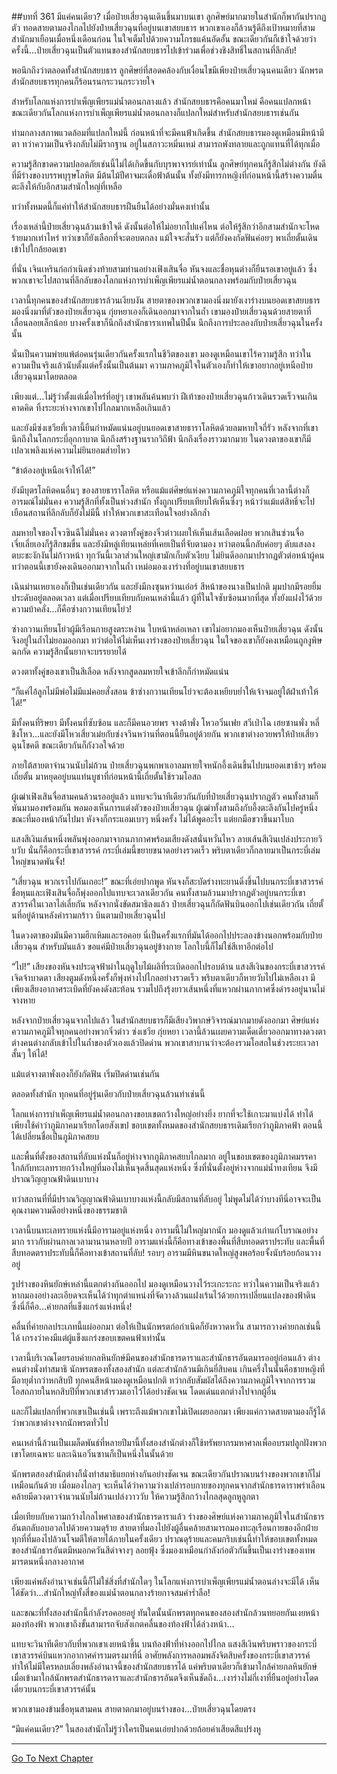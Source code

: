 ##บทที่ 361  มีแค่คนเดียว?
เมื่อป๋ายเสี่ยวฉุนเดินขึ้นมาบนเขา ลูกศิษย์มากมายในสำนักก็พากันปรากฏตัว ทอดสายตามองไกลไปยังป๋ายเสี่ยวฉุนที่อยู่บนเขาสยบธาร พวกเขาเองก็ล้วนรู้ดีถึงเป้าหมายที่สามสำนักมาเยือนเมื่อหนึ่งเดือนก่อน ในใจเต็มไปด้วยความโกรธแค้นอัดอั้น ขณะเดียวกันก็เข้าใจด้วยว่าครั้งนี้...ป๋ายเสี่ยวฉุนเป็นตัวแทนของสำนักสยบธารไปเข้าร่วมเพื่อช่วงชิงสิทธิ์ในสถานที่ลึกลับ!

พอนึกถึงว่าตลอดทั้งสำนักสยบธาร ลูกศิษย์ที่สอดคล้องกับเงื่อนไขมีเพียงป๋ายเสี่ยวฉุนคนเดียว นักพรตสำนักสยบธารทุกคนก็ร้อนรนกระวนกระวายใจ

สำหรับโลกแห่งการบำเพ็ญเพียรแม่น้ำตอนกลางแล้ว สำนักสยบธารคือคนมาใหม่ คือคนแปลกหน้า ขณะเดียวกันโลกแห่งการบำเพ็ญเพียรแม่น้ำตอนกลางก็แปลกใหม่สำหรับสำนักสยบธารเช่นกัน

ท่ามกลางสภาพแวดล้อมที่แปลกใหม่นี้ ก่อนหน้าที่จะมีคนฟ้าเกิดขึ้น สำนักสยบธารมองดูเหมือนมีหน้ามีตา ทว่าความเป็นจริงกลับไม่มีรากฐาน อยู่ในสภาวะหมิ่นเหม่ สามารถพังทลายและถูกแทนที่ได้ทุกเมื่อ

ความรู้สึกขาดความปลอดภัยเช่นนี้ไม่ได้เกิดขึ้นกับบุรพาจารย์เท่านั้น ลูกศิษย์ทุกคนก็รู้สึกไม่ต่างกัน ยังดีที่มีร่างของบรรพบุรุษโลหิต มีต้นไม้ปีศาจมะเดื่อฟ้าต้นนั้น ทั้งยังมีทารกหญิงที่ก่อนหน้านี้สร้างความตื่นตะลึงให้กับอีกสามสำนักใหญ่ที่เหลือ

ทว่าทั้งหมดนี้ก็แค่ทำให้สำนักสยบธารฝืนยืนได้อย่างมั่นคงเท่านั้น

เรื่องเหล่านี้ป๋ายเสี่ยวฉุนล้วนเข้าใจดี ดังนั้นต่อให้ไม่อยากไปแค่ไหน ต่อให้รู้สึกว่าอีกสามสำนักจะโหดร้ายมากเท่าไหร่ ทว่าเขาก็ยังเลือกที่จะตอบตกลง แม้ใจจะสั่นรัว แต่ก็ยังคงกัดฟันค่อยๆ พาเถี่ยตั้นเดินเข้าไปใกล้ยอดเขา

ที่นั่น เจินเหรินก่อกำเนิดช่วงท้ายสามท่านอย่างเฟิงเสินจื่อ หันจงและชื่อหุนต่างก็ยืนรอเขาอยู่แล้ว ซึ่งพวกเขาจะไปสถานที่ลึกลับของโลกแห่งการบำเพ็ญเพียรแม่น้ำตอนกลางพร้อมกับป๋ายเสี่ยวฉุน

เวลานี้ทุกคนของสำนักสยบธารล้วนเงียบงัน สายตาของพวกเขามองนิ่งมายังเงาร่างบนยอดเขาสยบธาร มองนิ่งมาที่ตัวของป๋ายเสี่ยวฉุน กุ่ยหยาเองก็เดินออกมาจากในถ้ำ เขามองป๋ายเสี่ยวฉุนด้วยสายตาที่เลื่อนลอยเล็กน้อย บางครั้งเขาก็นึกถึงสำนักธาราเทพในปีนั้น นึกถึงการประลองกับป๋ายเสี่ยวฉุนในครั้งนั้น

นั่นเป็นความพ่ายแพ้ต่อคนรุ่นเดียวกันครั้งแรกในชีวิตของเขา มองดูเหมือนเขาไร้ความรู้สึก ทว่าในความเป็นจริงแล้วนับตั้งแต่ครั้งนั้นเป็นต้นมา ความภาคภูมิใจในตัวเองก็ทำให้เขาอยากอยู่เหนือป๋ายเสี่ยวฉุนมาโดยตลอด

เพียงแต่...ไม่รู้ว่าตั้งแต่เมื่อไหร่ที่อยู่ๆ เขาพลันค้นพบว่า ฝีเท้าของป๋ายเสี่ยวฉุนก้าวเดินรวดเร็วจนเกินคาดคิด ทิ้งระยะห่างจากเขาไปไกลมากเหลือเกินแล้ว

และยังมีซ่งเชวียที่เวลานี้ยืนกำหมัดแน่นอยู่บนยอดเขาสายธาราโลหิตด้วยลมหายใจถี่รัว หลังจากที่เขานึกถึงในโลกกระบี่อุกกาบาต นึกถึงสร้างฐานรากวิถีฟ้า นึกถึงเรื่องราวมากมาย ในดวงตาของเขาก็มีเปลวเพลิงแห่งความไม่ยินยอมส่ายไหว

“ข้าต้องอยู่เหนือเจ้าให้ได้!”

ยังมีบุตรโลหิตคนอื่นๆ ของสายธาราโลหิต หรือแม้แต่ศิษย์แห่งความภาคภูมิใจทุกคนที่เวลานี้ต่างก็อารมณ์ไม่มั่นคง ความรู้สึกที่ทั้งเป็นห่วงสำนัก ทั้งถูกเปรียบเทียบให้เห็นซึ่งๆ หน้าว่าแม้แต่สิทธิ์จะไปเยือนสถานที่ลึกลับก็ยังไม่มีนี้ ทำให้พวกเขาสะเทือนใจอย่างลึกล้ำ

ลมหายใจของโจวซินฉีไม่มั่นคง ดวงตาทั้งคู่ของจิ๋วต่าวเผยให้เห็นเส้นเลือดฝอย พวกเสินซ่วนจื่อ เจี่ยเลี่ยเองก็รู้สึกขมขื่น และยังมีหลู่เทียนเหล่ยที่เคยเป็นที่จับตามอง ทว่าตอนนี้กลับค่อยๆ ดับแสงลง ตบะชะงักงันไม่ก้าวหน้า ทุกวันนี้เวลาส่วนใหญ่เขามักเก็บตัวเงียบ ไม่ยินดีออกมาปรากฏตัวต่อหน้าผู้คน ทว่าตอนนี้เขายังคงเดินออกมาจากในถ้ำ เหม่อมองเงาร่างที่อยู่บนเขาสยบธาร

เฉินม่านเหยาเองก็เป็นเช่นเดียวกัน และยังมีกงซุนหว่านเอ๋อร์ สีหน้าของนางเป็นปกติ มุมปากมีรอยยิ้มประดับอยู่ตลอดเวลา แต่เมื่อเปรียบเทียบกับคนเหล่านี้แล้ว ผู้ที่ในใจซับซ้อนมากที่สุด ทั้งยังแฝงไว้ด้วยความบ้าคลั่ง...ก็คือซ่างกวานเทียนโย่ว!

ซ่างกวานเทียนโย่วผู้มีเรือนกายสูงตระหง่าน ใบหน้าหล่อเหลา เขาไม่อยากมองเห็นป๋ายเสี่ยวฉุน ดังนั้นจึงอยู่ในถ้ำไม่ยอมออกมา ทว่าต่อให้ไม่เห็นเงาร่างของป๋ายเสี่ยวฉุน ในใจของเขาก็ยังคงเหมือนถูกงูพิษฉกกัด ความรู้สึกนั้นยากจะบรรยายได้

ดวงตาทั้งคู่ของเขาเป็นสีเลือด หลังจากสูดลมหายใจเข้าลึกก็กำหมัดแน่น

“ก็แค่ไอ้ลูกไม่มีพ่อไม่มีแม่คอยสั่งสอน ข้าซ่างกวานเทียนโย่วจะต้องเหยียบย่ำให้เจ้าจมอยู่ใต้ฝ่าเท้าให้ได้!”

มีทั้งคนที่ริษยา มีทั้งคนที่ซับซ้อน และก็มีคนอวยพร จางต้าพั่ง โหวอวิ๋นเฟย สวีเป่าไฉ เฮยซานพั่ง หลี่ชิงโหว...และยังมีโหวเสี่ยวเม่ยกับซ่งจวินหว่านที่ตอนนี้ยืนอยู่ด้วยกัน พวกเขาต่างอวยพรให้ป๋ายเสี่ยวฉุนโชคดี ขณะเดียวกันก็กังวลใจด้วย

ภายใต้สายตาจำนวนนับไม่ถ้วน ป๋ายเสี่ยวฉุนพกพาเอาลมหายใจหนักอึ้งเดินขึ้นไปบนยอดเขาช้าๆ พร้อมเถี่ยตั้น มาหยุดอยู่บนแท่นบูชาที่ก่อนหน้านี้เถี่ยตั้นใช้รวมโอสถ

ผู้เฒ่าเฟิงเสินจื่อสามคนล้วนรออยู่แล้ว แทบจะวินาทีเดียวกันกับที่ป๋ายเสี่ยวฉุนปรากฏตัว คนทั้งสามก็หันมามองพร้อมกัน พอมองเห็นการแต่งตัวของป๋ายเสี่ยวฉุน ผู้เฒ่าทั้งสามถึงกับอึ้งตะลึงกันไปครู่หนึ่ง ขณะที่มองหน้ากันไปมา หังจงก็กระแอมเบาๆ หนึ่งครั้ง ไม่ได้พูดอะไร แต่ยกมือขวาขึ้นมาโบก

แสงสีเงินเส้นหนึ่งพลันพุ่งออกมาจากนภากาศพร้อมเสียงดังสนั่นหวั่นไหว ลายเส้นสีเงินเปล่งประกายวิบวับ นั่นก็คือกระบี่เขาสวรรค์ กระบี่เล่มนี้ขยายขนาดอย่างรวดเร็ว พริบตาเดียวก็กลายมาเป็นกระบี่เล่มใหญ่ขนาดพันจั้ง!

“เสี่ยวฉุน พวกเราไปกันเถอะ!” ขณะที่เอ่ยปากพูด หันจงก็สะบัดร่างทะยานดิ่งขึ้นไปบนกระบี่เขาสวรรค์ ชื่อหุนและเฟิงเสินจื่อก็พุ่งออกไปแทบจะเวลาเดียวกัน คนทั้งสามล้วนมาปรากฏตัวอยู่บนกระบี่เขาสวรรค์ในเวลาไล่เลี่ยกัน หลังจากนั่งขัดสมาธิลงแล้ว ป๋ายเสี่ยวฉุนก็กัดฟันบินออกไปเช่นเดียวกัน เถี่ยตั้นที่อยู่ด้านหลังคำรามกร้าว บินตามป๋ายเสี่ยวฉุนไป

ในดวงตาของมันมีความฮึกเหิมและรอคอย นี่เป็นครั้งแรกที่มันได้ออกไปประลองข้างนอกพร้อมกับป๋ายเสี่ยวฉุน สำหรับมันแล้ว ขอแค่มีป๋ายเสี่ยวฉุนอยู่ข้างกาย โลกใบนี้ก็ไม่ใช่สีเทาอีกต่อไป

“ไป!” เสียงของหันจงประดุจฟ้าผ่าในฤดูใบไม้ผลิที่ระเบิดออกไปรอบด้าน แสงสีเงินของกระบี่เขาสวรรค์เจิดจ้าบาดตา เสียงตูมดังหนึ่งครั้งก็พุ่งห่างไปไกลอย่างรวดเร็ว พริบตาเดียวก็หายวับไปไม่เหลือเงา มีเพียงเสียงอากาศระเบิดที่ยังคงดังสะท้อน รวมไปถึงรุ้งยาวเส้นหนึ่งที่แหวกผ่านภากาศซึ่งดำรงอยู่นานไม่จางหาย

หลังจากป๋ายเสี่ยวฉุนจากไปแล้ว ในสำนักสยบธารก็มีเสียงวิพากษ์วิจารณ์มากมายดังออกมา ศิษย์แห่งความภาคภูมิใจทุกคนอย่างพวกจิ๋วต่าว ซ่งเชวีย กุ่ยหยา เวลานี้ล้วนเผยความเด็ดเดี่ยวออกมาทางดวงตา ต่างคนต่างกลับเข้าไปในถ้ำของตัวเองแล้วปิดด่าน พวกเขาสาบานว่าจะต้องรวมโอสถในช่วงระยะเวลาสั้นๆ ให้ได้!

แม้แต่จางตาพั่งเองก็ยังกัดฟัน เริ่มปิดด่านเช่นกัน

ตลอดทั้งสำนัก ทุกคนที่อยู่รุ่นเดียวกับป๋ายเสี่ยวฉุนล้วนทำเช่นนี้

โลกแห่งการบำเพ็ญเพียรแม่น้ำตอนกลางขอบเขตกว้างใหญ่อย่างยิ่ง ยากที่จะใช้เกาะมาแบ่งได้ ทำได้เพียงใช้คำว่าภูมิภาคมาเรียกโดยสังเขป ขอบเขตทั้งหมดของสำนักสยบธารเดิมเรียกว่าภูมิภาคฟ้า ตอนนี้ได้เปลี่ยนชื่อเป็นภูมิภาคสยบ

และพื้นที่ตั้งของสถานที่ลับแห่งนั้นก็อยู่ห่างจากภูมิภาคสยบไกลมาก อยู่ในขอบเขตของภูมิภาคมรรคา ใกล้กับทะเลทรายกว้างใหญ่ที่มองไม่เห็นจุดสิ้นสุดแห่งหนึ่ง ซึ่งที่นั่นตั้งอยู่ห่างจากแม่น้ำทงเทียน จึงมีปราณวิญญาณฟ้าดินเบาบาง

ทว่าสถานที่ที่มีปราณวิญญาณฟ้าดินเบาบางแห่งนี้กลับมีสถานที่ลับอยู่ ไม่พูดไม่ได้ว่าบางทีนี่อาจจะเป็นคุณงามความดีอย่างหนึ่งของธรรมชาติ

เวลานี้บนทะเลทรายแห่งนี้มีอารามอยู่แห่งหนึ่ง อารามนี้ไม่ใหญ่มากนัก มองดูแล้วเก่าแก่โบราณอย่างมาก ราวกับผ่านกาลเวลามานานหลายปี อารามแห่งนี้ก็คือทางเข้าของพื้นที่สืบทอดตราประทับ และพื้นที่สืบทอดตราประทับนี้ก็คือทางเข้าสถานที่ลับ!
รอบๆ อารามมีหินขนาดใหญ่สูงพอร้อยจั้งนับร้อยก้อนวางอยู่

รูปร่างของหินยักษ์เหล่านี้แตกต่างกันออกไป มองดูเหมือนวางไว้ระเกะระกะ ทว่าในความเป็นจริงแล้วหากมองอย่างละเอียดจะเห็นได้ว่าทุกตำแหน่งที่จัดวางล้วนแฝงเร้นไว้ด้วยการเปลี่ยนแปลงของฟ้าดิน ซึ่งนี่ก็คือ...ค่ายกลที่แข็งแกร่งแห่งหนึ่ง!

คลื่นที่ค่ายกลประเภทนี้แผ่ออกมา ต่อให้เป็นนักพรตก่อกำเนิดก็ยังหวาดหวั่น สามารถวางค่ายกลเช่นนี้ได้ เกรงว่าคงมีแต่ผู้แข็งแกร่งขอบเขตคนฟ้าเท่านั้น

เวลานี้บริเวณโดยรอบค่ายกลหินยักษ์มีคนของสำนักธารดาราและสำนักธารอันตมารออยู่ก่อนแล้ว ต่างคนต่างนั่งทำสมาธิ นักพรตของทั้งสองสำนัก แต่ละสำนักล้วนมีเกินยี่สิบคน เกินครึ่งในนั้นคือชายหญิงที่มีอายุต่ำกว่าหกสิบปี ทุกคนสีหน้ามองดูเหมือนปกติ ทว่ากลับสัมผัสได้ถึงความภาคภูมิใจจากการรวมโอสถภายในหกสิบปีที่พวกเขาสำรวมเอาไว้ได้อย่างชัดเจน โดดเด่นแตกต่างไปจากผู้อื่น

และก็ไม่แปลกที่พวกเขาเป็นเช่นนี้ เพราะถึงแม้พวกเขาไม่เปิดเผยออกมา เพียงแค่กวาดสายตามองก็รู้ได้ว่าพวกเขาต่างจากนักพรตทั่วไป

คนเหล่านี้ล้วนเป็นเมล็ดพันธ์ที่หลายปีมานี้ทั้งสองสำนักต่างก็ใช้ทรัพยากรมหาศาลเพื่ออบรมปลูกฝังพวกเขาโดยเฉพาะ และเฉินอวิ๋นซานก็เป็นหนึ่งในนั้นด้วย

นักพรตสองสำนักต่างก็นั่งทำสมาธิแยกห่างกันอย่างชัดเจน ขณะเดียวกันปราณบนร่างของพวกเขาก็ไม่เหมือนกันด้วย เมื่อมองไกลๆ จะเห็นได้ว่าความว่างเปล่ารอบกายของทุกคนจากสำนักธารดาราพร่าเลือน คล้ายมีดวงดาวจำนวนนับไม่ถ้วนเปล่งวาววับ ให้ความรู้สึกกว้างไกลสุดลูกหูลูกตา

เมื่อเทียบกับความกว้างไกลไพศาลของสำนักธารดาราแล้ว ร่างของศิษย์แห่งความภาคภูมิใจในสำนักธารอันตกลับอบอวลไปด้วยความดุร้าย สายตาที่มองไปยังผู้อื่นคล้ายสามารถมองทะลุเรือนกายของอีกฝ่าย ทุกที่ที่มองไปล้วนโจมตีให้ตายได้ภายในครั้งเดียว ปราณดุร้ายและคมกริบเช่นนี้ทำให้ขอบเขตทั้งหมดของสำนักธารอันตมีหมอกควันสีดำจางๆ ลอยฟุ้ง ซึ่งมองเหมือนกำลังก่อตัวกันขึ้นเป็นเงาร่างของเทพมารตนหนึ่งกลางอากาศ

เพียงแค่พลังอำนาจเช่นนี้ก็ไม่ใช่สิ่งที่สำนักใดๆ ในโลกแห่งการบำเพ็ญเพียรแม่น้ำตอนล่างจะมีได้ เห็นได้ชัดว่า...สำนักใหญ่ทั้งสี่ของแม่น้ำตอนกลางร้ายกาจสมคำร่ำลือ!

และขณะที่ทั้งสองสำนักนี้กำลังรอคอยอยู่ ทันใดนั้นนักพรตทุกคนของสองสำนักล้วนทยอยกันเงยหน้ามองท้องฟ้า พวกเขาถึงขั้นสามารถจับสังเกตคลื่นของท้องฟ้าได้ล่วงหน้า...

แทบจะวินาทีเดียวกับที่พวกเขาเงยหน้าขึ้น บนท้องฟ้าที่ห่างออกไปไกล แสงสีเงินพริบพราวของกระบี่เขาสวรรค์บินแหวกอากาศคำรามตรงมาที่นี่ อาศัยพลังการหลอมพลังจิตสิบครั้งของกระบี่เขาสวรรค์ ทำให้ไม่มีใครหลบเลี่ยงพลังอำนาจนี้ของสำนักสยบธารได้ แค่พริบตาเดียวก็เข้ามาใกล้ค่ายกลหินยักษ์ เมื่อเข้ามาใกล้นักพรตสำนักธารดาราและสำนักธารอันตจึงเห็นชัดถึง...เงาร่างไม่กี่เงาที่ยืนอยู่อย่างโดดเดี่ยวบนกระบี่เขาสวรรค์นั้น

พวกเขามองข้ามชื่อหุนสามคน สายตาตกมาอยู่บนร่างของ...ป๋ายเสี่ยวฉุนโดยตรง

“มีแค่คนเดียว?” ในสองสำนักไม่รู้ว่าใครเป็นคนเอ่ยปากด้วยถ้อยคำเสียดสีแปร่งหู


------


[Go To Next Chapter]( ./36.md)